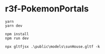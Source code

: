 # r3f-PokemonPortals

```
yarn
yarn dev

npm install 
npm run dev
```

```
npx gltfjsx .\public\models\sunHouse.gltf -k 
```
